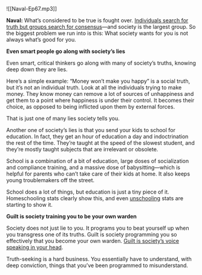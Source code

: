 

![[Naval-Ep67.mp3]]


**Naval:** What’s considered to be true is fought over. [Individuals search for truth but groups search for consensus](https://twitter.com/naval/status/1141844787705741312?s=21)—and society is the largest group. So the biggest problem we run into is this: What society wants for you is not always what’s good for you.

**Even smart people go along with society’s lies**

Even smart, critical thinkers go along with many of society’s truths, knowing deep down they are lies. 

Here’s a simple example: “Money won’t make you happy” is a social truth, but it’s not an individual truth. Look at all the individuals trying to make money. They know money can remove a lot of sources of unhappiness and get them to a point where happiness is under their control. It becomes their choice, as opposed to being inflicted upon them by external forces.

That is just one of many lies society tells you.

Another one of society’s lies is that you send your kids to school for education. In fact, they get an hour of education a day and indoctrination the rest of the time. They’re taught at the speed of the slowest student, and they’re mostly taught subjects that are irrelevant or obsolete.

School is a combination of a bit of education, large doses of socialization and compliance training, and a massive dose of babysitting—which is helpful for parents who can’t take care of their kids at home. It also keeps young troublemakers off the street.

School does a lot of things, but education is just a tiny piece of it. Homeschooling stats clearly show this, and even [unschooling](https://www.google.com/search?newwindow=1&safe=strict&client=safari&rls=en&sxsrf=ALeKk0085TrVoiHKO8R9-cU4UFx5Iynd3g:1583774871646&q=unschooling&spell=1&sa=X&ved=2ahUKEwjGnoOV9Y3oAhVHnp4KHVo3BhEQBSgAegQIHRAm&biw=849&bih=443&dpr=1.5) stats are starting to show it.

**Guilt is society training you to be your own warden**

Society does not just lie to you. It programs you to beat yourself up when you transgress one of its truths. Guilt is society programming you so effectively that you become your own warden. [Guilt is society’s voice speaking in your head](https://twitter.com/naval/status/906906655144648704?s=20). 

Truth-seeking is a hard business. You essentially have to understand, with deep conviction, things that you’ve been programmed to misunderstand.